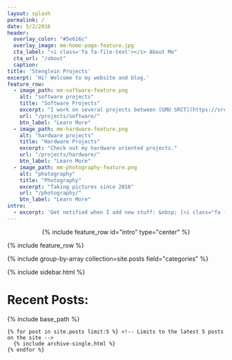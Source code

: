 ```yaml
---
layout: splash
permalink: /
date: 5/2/2016
header:
  overlay_color: "#5e616c"
  overlay_image: mm-home-page-feature.jpg
  cta_label: "<i class='fa fa-file-text'></i> About Me"
  cta_url: "/about"
  caption:
title: 'Stenglein Projects'
excerpt: 'Hi! Welcome to my website and blog.'
feature_row:
  - image_path: mm-software-feature.png
    alt: "software projects"
    title: "Software Projects"
    excerpt: "I work on several projects between [GMU SRCT](https://srct.gmu.edu) and myself."
    url: "/projects/software/"
    btn_label: "Learn More"
  - image_path: mm-hardware-feature.png
    alt: "hardware projects"
    title: "Hardware Projects"
    excerpt: "Check out my hardware oriented projects."
    url: "/projects/hardware/"
    btn_label: "Learn More"
  - image_path: mm-photography-feature.png
    alt: "photography"
    title: "Photography"
    excerpt: "Taking pictures since 2016"
    url: "/photography/"
    btn_label: "Learn More"
intro:
  - excerpt: 'Get notified when I add new stuff: &nbsp; [<i class="fa fa-twitter"></i> @mark_stenglein](https://twitter.com/mark_stenglein){: .btn .btn--twitter}'
---
```


<center>{% include feature_row id="intro" type="center" %}</center>

{% include feature_row %}

{% include group-by-array collection=site.posts field="categories" %}

{% include sidebar.html %}

<div class="archive">
  <h1>Recent Posts:</h1>
    {% include base_path %}

    {% for post in site.posts limit:5 %} <!-- Limits to the latest 5 posts on the site -->
      {% include archive-single.html %}
    {% endfor %}
</div>

